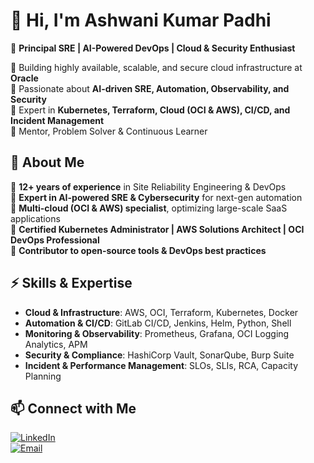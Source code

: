 # 👋 Hi, I'm Ashwani Kumar Padhi  

🚀 **Principal SRE | AI-Powered DevOps | Cloud & Security Enthusiast**  

🔹 Building highly available, scalable, and secure cloud infrastructure at **Oracle**  
🔹 Passionate about **AI-driven SRE, Automation, Observability, and Security**  
🔹 Expert in **Kubernetes, Terraform, Cloud (OCI & AWS), CI/CD, and Incident Management**  
🔹 Mentor, Problem Solver & Continuous Learner  

## 📌 About Me  

🔹 **12+ years of experience** in Site Reliability Engineering & DevOps  
🔹 **Expert in AI-powered SRE & Cybersecurity** for next-gen automation  
🔹 **Multi-cloud (OCI & AWS) specialist**, optimizing large-scale SaaS applications  
🔹 **Certified Kubernetes Administrator | AWS Solutions Architect | OCI DevOps Professional**  
🔹 **Contributor to open-source tools & DevOps best practices**  

## ⚡ Skills & Expertise  

- **Cloud & Infrastructure**: AWS, OCI, Terraform, Kubernetes, Docker  
- **Automation & CI/CD**: GitLab CI/CD, Jenkins, Helm, Python, Shell  
- **Monitoring & Observability**: Prometheus, Grafana, OCI Logging Analytics, APM  
- **Security & Compliance**: HashiCorp Vault, SonarQube, Burp Suite  
- **Incident & Performance Management**: SLOs, SLIs, RCA, Capacity Planning  

## 📫 Connect with Me  

[![LinkedIn](https://img.shields.io/badge/LinkedIn-ashwani--padhi-blue?style=flat&logo=linkedin)](ashwani-padhi)  
[![Email](https://img.shields.io/badge/Email-ashwani90devops%40gmail.com-red?style=flat&logo=gmail)](mailto:ashwani90devops@gmail.com)  
